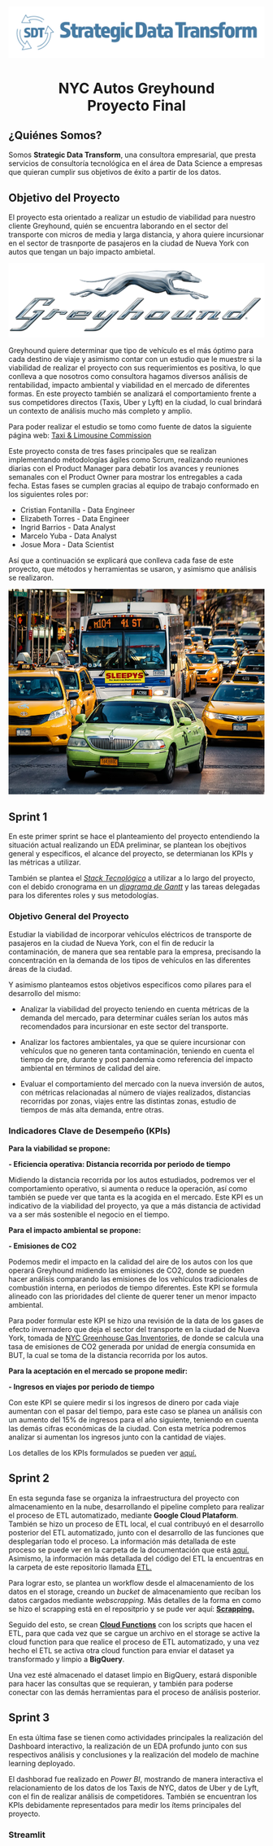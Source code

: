 
![rendered image description](imagenes/SDTLogo.png)

# <h1 align="center"> **NYC Autos Greyhound** <br> Proyecto Final </h1>

## ¿Quiénes Somos?

Somos **Strategic Data Transform**, una consultora empresarial, que presta servicios de consultoría tecnológica en el área de Data Science a empresas que quieran cumplir sus objetivos de éxito a partir de los datos.

## Objetivo del Proyecto 

El proyecto esta orientado a realizar un estudio de viabilidad para nuestro cliente Greyhound, quién se encuentra laborando en el sector del transporte con micros de media y larga distancia, y ahora quiere incursionar en el sector de trasnporte de pasajeros en la ciudad de Nueva York con autos que tengan un bajo impacto ambietal.


<div align="center">

![Logo_Greyhound](imagenes/logo_greyhound.png)
</div>

Greyhound quiere determinar que tipo de vehículo es el más óptimo para cada destino de viaje y asimismo contar con un estudio que le muestre si la viabilidad de realizar el proyecto con sus requerimientos es positiva, lo que conlleva a que nosotros como consultora hagamos diversos análisis de rentabilidad, impacto ambiental y viabilidad en el mercado de diferentes formas. 
En este proyecto también se analizará el comportamiento frente a sus competidores directos (Taxis, Uber y Lyft) en la ciudad, lo cual brindará un contexto de análisis mucho más completo y amplio. 

Para poder realizar el estudio se tomo como fuente de datos la siguiente página web: [Taxi & Limousine Commission](https://www.nyc.gov/site/tlc/index.page)

Este proyecto consta de tres fases principales que se realizan implementando métodologías ágiles como Scrum, realizando reuniones diarias con el Product Manager para debatir los avances y reuniones semanales con el Product Owner para mostrar los entregables a cada fecha. Estas fases se cumplen gracias al equipo de trabajo conformado en los siguientes roles por:

- Cristian Fontanilla - Data Engineer
- Elizabeth Torres - Data Engineer
- Ingrid Barrios - Data Analyst
- Marcelo Yuba - Data Analyst
- Josue Mora - Data Scientist

Así que a continuación se explicará que conlleva cada fase de este proyecto, que métodos y herramientas se usaron, y asimismo que análisis se realizaron.

<div align="center">

![Taxis](imagenes/taxis-nueva-york.jpeg)
</div>

## **Sprint 1**

En este primer sprint se hace el planteamiento del proyecto entendiendo la situación actual realizando un EDA preliminar, se plantean los obejtivos general y específicos, el alcance del proyecto, se determianan los KPIs y las métricas a utilizar. 

También se plantea el [*Stack Tecnológico*](https://github.com/micjb/FinalProject/blob/main/imagenes/Stack_tecnologico.jpg) a utilizar a lo largo del proyecto, con el debido cronograma en un [*diagrama de Gantt*](https://github.com/micjb/FinalProject/blob/main/Documentacion/Gantt.md) y las tareas delegadas para los diferentes roles y sus metodologías.


### Objetivo General del Proyecto
Estudiar la viabilidad de incorporar vehículos eléctricos de transporte de pasajeros en la ciudad de Nueva York, con el fin de reducir la contaminación, de manera que sea rentable para la empresa, precisando la concentración en la demanda de los tipos de vehículos en las diferentes áreas de la ciudad.

Y asimismo planteamos estos objetivos especificos como pilares para el desarrollo del mismo:

- Analizar la viabilidad del proyecto teniendo en cuenta métricas de la demanda del mercado, para determinar cuáles serían los autos más recomendados para incursionar en este sector del transporte. 

- Analizar los factores ambientales, ya que se quiere incursionar con vehículos que no generen tanta contaminación, teniendo en cuenta el tiempo de pre, durante y post pandemia como referencia del impacto ambiental en términos de calidad del aire. 

- Evaluar el comportamiento del mercado con la nueva inversión de autos, con métricas relacionadas al número de viajes realizados, distancias recorridas por zonas, viajes entre las distintas zonas, estudio de tiempos de más alta demanda, entre otras. 

### Indicadores Clave de Desempeño (KPIs)
 
**Para la viabilidad se propone:**

**- Eficiencia operativa: Distancia recorrida por periodo de tiempo**

Midiendo la distancia recorrida por los autos estudiados, podremos ver el comportamiento operativo, si aumenta o reduce la operación, así como también se puede ver que tanta es la acogida en el mercado.
Este KPI es un indicativo de la viabilidad del proyecto, ya que a más distancia de actividad va a ser más sostenible el negocio en el tiempo.

**Para el impacto ambiental se propone:**

**- Emisiones de CO2**

Podemos medir el impacto en la calidad del aire de los autos con los que operará Greyhound midiendo las emisiones de CO2, donde se pueden hacer análisis comparando las emisiones de los vehículos tradicionales de combustión interna, en periodos de tiempo diferentes.
Este KPI se formula alineado con las prioridades del cliente de querer tener un menor impacto ambiental.

Para poder formular este KPI se hizo una revisión de la data de los gases de efecto invernadero que deja el sector del transporte en la ciudad de Nueva York, tomada de [NYC Greenhouse Gas Inventories](https://climate.cityofnewyork.us/initiatives/nyc-greenhouse-gas-inventories/), de donde se calcula una tasa de emisiones de CO2 generada por unidad de energía consumida en BUT, la cual se toma de la distancia recorrida por los autos. 

**Para la aceptación en el mercado se propone medir:**

**- Ingresos en viajes por periodo de tiempo**

Con este KPI se quiere medir si los ingresos de dinero por cada viaje aumentan con el pasar del tiempo, para este caso se planea un análisis con un aumento del 15% de ingresos para el año siguiente, teniendo en cuenta las demás cifras económicas de la ciudad. Con esta metríca podremos analizar si aumentan los ingresos junto con la cantidad de viajes. 

Los detalles de los KPIs formulados se pueden ver [aquí.](https://github.com/micjb/FinalProject/blob/main/KPIs)

## **Sprint 2**

En esta segunda fase se organiza la infraestructura del proyecto con almacenamiento en la nube, desarrollando el pipeline completo para realizar el proceso de ETL automatizado, mediante **Google Cloud Plataform**.
También se hizo un proceso de ETL local, el cual contribuyó en el desarrollo posterior del ETL automatizado, junto con el desarrollo de las funciones que desplegarían todo el proceso. La información más detallada de este proceso se puede ver en la carpeta de la documentación que está [aquí.](https://github.com/micjb/FinalProject/tree/main/Documentacion)
Asimismo, la información más detallada del código del ETL la encuentras en la carpeta de este repositorio llamada [ETL.](https://github.com/micjb/FinalProject/tree/main/ETL)

Para lograr esto, se plantea un workflow desde el almacenamiento de los datos en el storage, creando un *bucket* de almacenamiento que reciban los datos cargados mediante *webscrapping*.
Más detalles de la forma en como se hizo el scrapping está en el repositprio y se pude ver aquí: [**Scrapping.**](https://github.com/micjb/FinalProject/tree/main/Scraping)

Seguido del esto, se crean [**Cloud Functions**](https://github.com/micjb/FinalProject/tree/main/ETL/Functions%20GCP) con los scripts que hacen el ETL, para que cada vez que se cargue un archivo en el storage se active la cloud function para que realice el proceso de ETL automatizado, y una vez hecho el ETL se activa otra cloud function para enviar el dataset ya transformado y limpio a **BigQuery**.

Una vez esté almacenado el dataset limpio en BigQuery, estará disponible para hacer las consultas que se requieran, y también para poderse conectar con las demás herramientas para el proceso de análisis posterior. 

## **Sprint 3**

En esta última fase se tienen como actividades principales la realización del Dashboard interactivo, la realización de un EDA profundo junto con sus respectivos análisis y conclusiones y la realización del modelo de machine learning deployado. 

El dashborad fue realizado en *Power BI*, mostrando de manera interactiva el relacionamiento de los datos de los Taxis de NYC, datos de Uber y de Lyft, con el fin de realizar análisis de competidores. También se encuentran los KPIs debidamente representados para medir los ítems principales del proyecto. 


### Streamlit 




 





